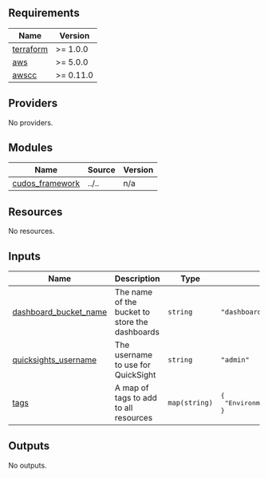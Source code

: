 <!-- BEGIN_TF_DOCS -->
## Requirements

| Name | Version |
|------|---------|
| <a name="requirement_terraform"></a> [terraform](#requirement\_terraform) | >= 1.0.0 |
| <a name="requirement_aws"></a> [aws](#requirement\_aws) | >= 5.0.0 |
| <a name="requirement_awscc"></a> [awscc](#requirement\_awscc) | >= 0.11.0 |

## Providers

No providers.

## Modules

| Name | Source | Version |
|------|--------|---------|
| <a name="module_cudos_framework"></a> [cudos\_framework](#module\_cudos\_framework) | ../.. | n/a |

## Resources

No resources.

## Inputs

| Name | Description | Type | Default | Required |
|------|-------------|------|---------|:--------:|
| <a name="input_dashboard_bucket_name"></a> [dashboard\_bucket\_name](#input\_dashboard\_bucket\_name) | The name of the bucket to store the dashboards | `string` | `"dashboard-bucket-dev"` | no |
| <a name="input_quicksights_username"></a> [quicksights\_username](#input\_quicksights\_username) | The username to use for QuickSight | `string` | `"admin"` | no |
| <a name="input_tags"></a> [tags](#input\_tags) | A map of tags to add to all resources | `map(string)` | <pre>{<br/>  "Environment": "Production"<br/>}</pre> | no |

## Outputs

No outputs.
<!-- END_TF_DOCS -->
